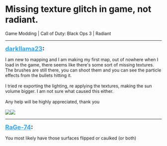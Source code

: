 # Missing texture glitch in game, not radiant.
Game Modding | Call of Duty: Black Ops 3 | Radiant

---
<strong style="font-size: 1.4em;"><span style="text-decoration: underline;text-decoration-color: #34a7f9;"><span style="color:#34a7f9;">darkllama23</span></span>:</strong>

<p>I am new to mapping and I am making my first map, out of nowhere when I load in the game, there seems like there&#39;s some sort of missing textures. The brushes are still there, you can shoot them and you can see the particle effects from the bullets hitting it. <br /><br />I tried re exporting the lighting, re applying the textures, making the sun volume bigger. I am not sure what caused this either.<br /><br />Any help will be highly appreciated, thank you<br /><br /><img style="max-width: 500px;" src="{{ '/wiki/threads/assets/a.1117.png' | relative_url }}"><img style="max-width: 500px;" src="{{ '/wiki/threads/assets/a.1118.png' | relative_url }}"></p>

---
<strong style="font-size: 1.4em;"><span style="text-decoration: underline;text-decoration-color: #34a7f9;"><span style="color:#34a7f9;">RaGe-74</span></span>:</strong>

<p>You most likely have those surfaces flipped or caulked (or both)</p>
